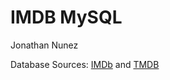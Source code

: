 # IMDB MySQL

Jonathan Nunez


Database Sources: [IMDb](https://www.imdb.com/) and [TMDB](https://www.themoviedb.org/)